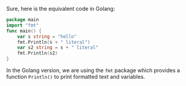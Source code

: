 Sure, here is the equivalent code in Golang:
```go
package main
import "fmt"
func main() {
    var s string = "hello"
    fmt.Println(s + " literal")
    var s2 string = s + " literal"
    fmt.Println(s2)
}
```
In the Golang version, we are using the `fmt` package which provides a function `Println()` to print formatted text and variables.
